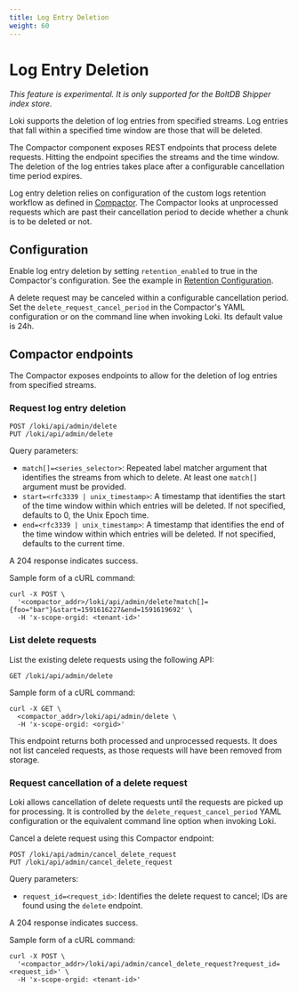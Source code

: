 ```yaml
---
title: Log Entry Deletion
weight: 60
---
```

# Log Entry Deletion

_This feature is experimental. It is only supported for the BoltDB Shipper index store._

Loki supports the deletion of log entries from specified streams.
Log entries that fall within a specified time window are those that will be deleted.

The Compactor component exposes REST endpoints that process delete requests.
Hitting the endpoint specifies the streams and the time window.
The deletion of the log entries takes place after a configurable cancellation time period expires.

Log entry deletion relies on configuration of the custom logs retention workflow as defined in [Compactor](../retention#compactor). The Compactor looks at unprocessed requests which are past their cancellation period to decide whether a chunk is to be deleted or not.

## Configuration

Enable log entry deletion by setting `retention_enabled` to true in the Compactor's configuration. See the example in [Retention Configuration](../retention#retention-configuration).

A delete request may be canceled within a configurable cancellation period. Set the `delete_request_cancel_period` in the Compactor's YAML configuration or on the command line when invoking Loki. Its default value is 24h.

## Compactor endpoints

The Compactor exposes endpoints to allow for the deletion of log entries from specified streams.

### Request log entry deletion

```
POST /loki/api/admin/delete
PUT /loki/api/admin/delete
```

Query parameters:

* `match[]=<series_selector>`: Repeated label matcher argument that identifies the streams from which to delete. At least one `match[]` argument must be provided.
* `start=<rfc3339 | unix_timestamp>`: A timestamp that identifies the start of the time window within which entries will be deleted. If not specified, defaults to 0, the Unix Epoch time.
* `end=<rfc3339 | unix_timestamp>`: A timestamp that identifies the end of the time window within which entries will be deleted. If not specified, defaults to the current time.

A 204 response indicates success.

Sample form of a cURL command:
```
curl -X POST \
  '<compactor_addr>/loki/api/admin/delete?match[]={foo="bar"}&start=1591616227&end=1591619692' \
  -H 'x-scope-orgid: <tenant-id>'
```

### List delete requests

List the existing delete requests using the following API:

```
GET /loki/api/admin/delete
```

Sample form of a cURL command:

```
curl -X GET \
  <compactor_addr>/loki/api/admin/delete \
  -H 'x-scope-orgid: <orgid>'
```

This endpoint returns both processed and unprocessed requests. It does not list canceled requests, as those requests will have been removed from storage.

### Request cancellation of a delete request

Loki allows cancellation of delete requests until the requests are picked up for processing. It is controlled by the `delete_request_cancel_period` YAML configuration or the equivalent command line option when invoking Loki.

Cancel a delete request using this Compactor endpoint:

```
POST /loki/api/admin/cancel_delete_request
PUT /loki/api/admin/cancel_delete_request
```

Query parameters:

* `request_id=<request_id>`: Identifies the delete request to cancel; IDs are found using the `delete` endpoint.

A 204 response indicates success.

Sample form of a cURL command:

```
curl -X POST \
  '<compactor_addr>/loki/api/admin/cancel_delete_request?request_id=<request_id>' \
  -H 'x-scope-orgid: <tenant-id>'
```